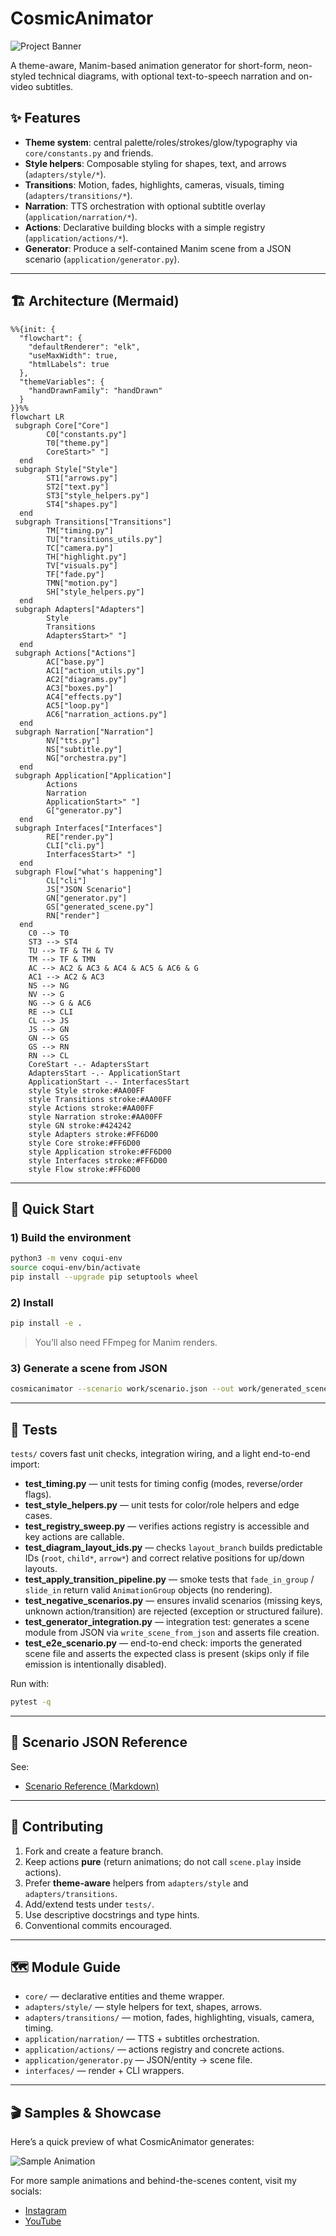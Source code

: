 # CosmicAnimator

![Project Banner](docs/banner.png)

A theme-aware, Manim-based animation generator for short-form, neon-styled technical diagrams, with optional text-to-speech narration and on-video subtitles.

## ✨ Features

- **Theme system**: central palette/roles/strokes/glow/typography via `core/constants.py` and friends.
- **Style helpers**: Composable styling for shapes, text, and arrows (`adapters/style/*`).
- **Transitions**: Motion, fades, highlights, cameras, visuals, timing (`adapters/transitions/*`).
- **Narration**: TTS orchestration with optional subtitle overlay (`application/narration/*`).
- **Actions**: Declarative building blocks with a simple registry (`application/actions/*`).
- **Generator**: Produce a self-contained Manim scene from a JSON scenario (`application/generator.py`).

---

## 🏗 Architecture (Mermaid)

```mermaid
%%{init: {
  "flowchart": {
    "defaultRenderer": "elk",
    "useMaxWidth": true,
    "htmlLabels": true
  },
  "themeVariables": {
    "handDrawnFamily": "handDrawn"
  }
}}%%
flowchart LR
 subgraph Core["Core"]
        C0["constants.py"]
        T0["theme.py"]
        CoreStart>" "]
  end
 subgraph Style["Style"]
        ST1["arrows.py"]
        ST2["text.py"]
        ST3["style_helpers.py"]
        ST4["shapes.py"]
  end
 subgraph Transitions["Transitions"]
        TM["timing.py"]
        TU["transitions_utils.py"]
        TC["camera.py"]
        TH["highlight.py"]
        TV["visuals.py"]
        TF["fade.py"]
        TMN["motion.py"]
        SH["style_helpers.py"]
  end
 subgraph Adapters["Adapters"]
        Style
        Transitions
        AdaptersStart>" "]
  end
 subgraph Actions["Actions"]
        AC["base.py"]
        AC1["action_utils.py"]
        AC2["diagrams.py"]
        AC3["boxes.py"]
        AC4["effects.py"]
        AC5["loop.py"]
        AC6["narration_actions.py"]
  end
 subgraph Narration["Narration"]
        NV["tts.py"]
        NS["subtitle.py"]
        NG["orchestra.py"]
  end
 subgraph Application["Application"]
        Actions
        Narration
        ApplicationStart>" "]
        G["generator.py"]
  end
 subgraph Interfaces["Interfaces"]
        RE["render.py"]
        CLI["cli.py"]
        InterfacesStart>" "]
  end
 subgraph Flow["what's happening"]
        CL["cli"]
        JS["JSON Scenario"]
        GN["generator.py"]
        GS["generated_scene.py"]
        RN["render"]
  end
    C0 --> T0
    ST3 --> ST4
    TU --> TF & TH & TV
    TM --> TF & TMN
    AC --> AC2 & AC3 & AC4 & AC5 & AC6 & G
    AC1 --> AC2 & AC3
    NS --> NG
    NV --> G
    NG --> G & AC6
    RE --> CLI
    CL --> JS
    JS --> GN
    GN --> GS
    GS --> RN
    RN --> CL
    CoreStart -.- AdaptersStart
    AdaptersStart -.- ApplicationStart
    ApplicationStart -.- InterfacesStart
    style Style stroke:#AA00FF
    style Transitions stroke:#AA00FF
    style Actions stroke:#AA00FF
    style Narration stroke:#AA00FF
    style GN stroke:#424242
    style Adapters stroke:#FF6D00
    style Core stroke:#FF6D00
    style Application stroke:#FF6D00
    style Interfaces stroke:#FF6D00
    style Flow stroke:#FF6D00
```

---

## 🚀 Quick Start

### 1) Build the environment 

```bash
python3 -m venv coqui-env
source coqui-env/bin/activate
pip install --upgrade pip setuptools wheel
```

### 2) Install

```bash
pip install -e .
```

> You’ll also need FFmpeg for Manim renders.

### 3) Generate a scene from JSON

```bash
cosmicanimator --scenario work/scenario.json --out work/generated_scene.py --render
```

---

## 🧪 Tests

`tests/` covers fast unit checks, integration wiring, and a light end-to-end import:

- **test_timing.py** — unit tests for timing config (modes, reverse/order flags).
- **test_style_helpers.py** — unit tests for color/role helpers and edge cases.
- **test_registry_sweep.py** — verifies actions registry is accessible and key actions are callable.
- **test_diagram_layout_ids.py** — checks `layout_branch` builds predictable IDs (`root`, `child*`, `arrow*`) and correct relative positions for up/down layouts.
- **test_apply_transition_pipeline.py** — smoke tests that `fade_in_group` / `slide_in` return valid `AnimationGroup` objects (no rendering).
- **test_negative_scenarios.py** — ensures invalid scenarios (missing keys, unknown action/transition) are rejected (exception or structured failure).
- **test_generator_integration.py** — integration test: generates a scene module from JSON via `write_scene_from_json` and asserts file creation.
- **test_e2e_scenario.py** — end-to-end check: imports the generated scene file and asserts the expected class is present (skips only if file emission is intentionally disabled).

Run with:

```bash
pytest -q
```

---

## 📜 Scenario JSON Reference

See:
- [Scenario Reference (Markdown)](docs/scenario-reference.md)

---

## 🤝 Contributing

1. Fork and create a feature branch.
2. Keep actions **pure** (return animations; do not call `scene.play` inside actions).
3. Prefer **theme-aware** helpers from `adapters/style` and `adapters/transitions`.
4. Add/extend tests under `tests/`.
5. Use descriptive docstrings and type hints.
6. Conventional commits encouraged.

---

## 🗺 Module Guide

- `core/` — declarative entities and theme wrapper.
- `adapters/style/` — style helpers for text, shapes, arrows.
- `adapters/transitions/` — motion, fades, highlighting, visuals, camera, timing.
- `application/narration/` — TTS + subtitles orchestration.
- `application/actions/` — actions registry and concrete actions.
- `application/generator.py` — JSON/entity → scene file.
- `interfaces/` — render + CLI wrappers.

---

## 🎬 Samples & Showcase

Here’s a quick preview of what CosmicAnimator generates:

![Sample Animation](docs/sample.gif)

For more sample animations and behind-the-scenes content, visit my socials:  

- [Instagram](https://www.instagram.com/_cosmicdeveloper?igsh=MW9rem41aG9sNjhmdg%3D%3D&utm_source=qr)  
- [YouTube](https://youtube.com/@cosmic.developer?si=nRzi9DqhKmy_86Yl)  
